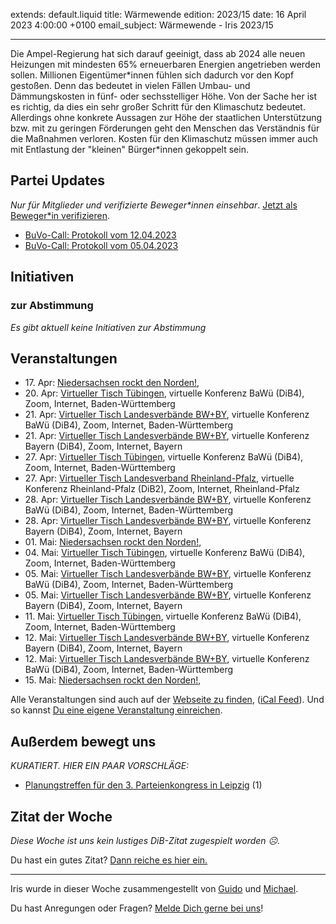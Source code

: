 
extends: default.liquid
title: Wärmewende
edition: 2023/15
date: 16 April 2023 4:00:00 +0100
email_subject: Wärmewende - Iris 2023/15

---
Die Ampel-Regierung hat sich darauf geeinigt, dass ab 2024 alle neuen Heizungen mit mindesten 65% erneuerbaren Energien angetrieben werden sollen. Millionen Eigentümer\*innen fühlen sich dadurch vor den Kopf gestoßen. Denn das bedeutet in vielen Fällen Umbau- und Dämmungskosten in fünf- oder sechsstelliger Höhe. Von der Sache her ist es richtig, da dies ein sehr großer Schritt für den Klimaschutz bedeutet. Allerdings ohne konkrete Aussagen zur Höhe der staatlichen Unterstützung bzw. mit zu geringen Förderungen geht den Menschen das Verständnis für die Maßnahmen verloren. Kosten für den Klimaschutz müssen immer auch mit Entlastung der "kleinen" Bürger\*innen gekoppelt sein. 


## Partei Updates

_Nur für Mitglieder und verifizierte Beweger\*innen einsehbar_. [Jetzt als Beweger\*in verifizieren](https://dib.de/bewegerin-werden/).

 - [BuVo-Call: Protokoll vom 12.04.2023](https://marktplatz.dib.de/t/buvo-call-protokoll-vom-12-04-2023/39953)
 - [BuVo-Call: Protokoll vom 05.04.2023](https://marktplatz.dib.de/t/buvo-call-protokoll-vom-05-04-2023/39921)

## Initiativen

### zur Abstimmung
_Es gibt aktuell keine Initiativen zur Abstimmung_

## Veranstaltungen

 - 17.&nbsp;Apr: [Niedersachsen rockt den Norden!](https://dib.de/events/niedersachsen-call-2023-04-17/), 
 - 20.&nbsp;Apr: [Virtueller Tisch Tübingen](https://dib.de/events/virtueller-tisch-tuebingen-2023-04-20/), virtuelle Konferenz BaWü (DiB4), Zoom, Internet, Baden-Württemberg
 - 21.&nbsp;Apr: [Virtueller Tisch Landesverbände BW+BY](https://dib.de/events/virtueller-tisch-landesverbaende-bwby-3-2023-04-21/), virtuelle Konferenz BaWü (DiB4), Zoom, Internet, Baden-Württemberg
 - 21.&nbsp;Apr: [Virtueller Tisch Landesverbände BW+BY](https://dib.de/events/virtueller-tisch-landesverbaende-bwby-2-2023-04-21/), virtuelle Konferenz Bayern (DiB4), Zoom, Internet, Bayern
 - 27.&nbsp;Apr: [Virtueller Tisch Tübingen](https://dib.de/events/virtueller-tisch-tuebingen-2023-04-27/), virtuelle Konferenz BaWü (DiB4), Zoom, Internet, Baden-Württemberg
 - 27.&nbsp;Apr: [Virtueller Tisch Landesverband Rheinland-Pfalz](https://dib.de/events/virtueller-tisch-landesverband-rheinland-pfalz-2023-04-27/), virtuelle Konferenz Rheinland-Pfalz (DiB2), Zoom, Internet, Rheinland-Pfalz
 - 28.&nbsp;Apr: [Virtueller Tisch Landesverbände BW+BY](https://dib.de/events/virtueller-tisch-landesverbaende-bwby-3-2023-04-28/), virtuelle Konferenz BaWü (DiB4), Zoom, Internet, Baden-Württemberg
 - 28.&nbsp;Apr: [Virtueller Tisch Landesverbände BW+BY](https://dib.de/events/virtueller-tisch-landesverbaende-bwby-2-2023-04-28/), virtuelle Konferenz Bayern (DiB4), Zoom, Internet, Bayern
 - 01.&nbsp;Mai: [Niedersachsen rockt den Norden!](https://dib.de/events/niedersachsen-call-2023-05-01/), 
 - 04.&nbsp;Mai: [Virtueller Tisch Tübingen](https://dib.de/events/virtueller-tisch-tuebingen-2023-05-04/), virtuelle Konferenz BaWü (DiB4), Zoom, Internet, Baden-Württemberg
 - 05.&nbsp;Mai: [Virtueller Tisch Landesverbände BW+BY](https://dib.de/events/virtueller-tisch-landesverbaende-bwby-3-2023-05-05/), virtuelle Konferenz BaWü (DiB4), Zoom, Internet, Baden-Württemberg
 - 05.&nbsp;Mai: [Virtueller Tisch Landesverbände BW+BY](https://dib.de/events/virtueller-tisch-landesverbaende-bwby-2-2023-05-05/), virtuelle Konferenz Bayern (DiB4), Zoom, Internet, Bayern
 - 11.&nbsp;Mai: [Virtueller Tisch Tübingen](https://dib.de/events/virtueller-tisch-tuebingen-2023-05-11/), virtuelle Konferenz BaWü (DiB4), Zoom, Internet, Baden-Württemberg
 - 12.&nbsp;Mai: [Virtueller Tisch Landesverbände BW+BY](https://dib.de/events/virtueller-tisch-landesverbaende-bwby-2-2023-05-12/), virtuelle Konferenz Bayern (DiB4), Zoom, Internet, Bayern
 - 12.&nbsp;Mai: [Virtueller Tisch Landesverbände BW+BY](https://dib.de/events/virtueller-tisch-landesverbaende-bwby-3-2023-05-12/), virtuelle Konferenz BaWü (DiB4), Zoom, Internet, Baden-Württemberg
 - 15.&nbsp;Mai: [Niedersachsen rockt den Norden!](https://dib.de/events/niedersachsen-call-2023-05-15/),

Alle Veranstaltungen sind auch auf der [Webseite zu finden](https://dib.de/veranstaltungen/), ([iCal Feed](https://dib.de/?ical=1)). Und so kannst [Du eine eigene Veranstaltung einreichen](https://marktplatz.dib.de/t/eine-veranstaltung-auf-der-webseite-einreichen/21379).


## Außerdem bewegt uns

_KURATIERT. HIER EIN PAAR VORSCHLÄGE:_
 - [Planungstreffen für den 3. Parteienkongress in Leipzig](https://marktplatz.dib.de/t/planungstreffen-fuer-den-3-parteienkongress-in-leipzig/39947) (1)


## Zitat der Woche
_Diese Woche ist uns kein lustiges DiB-Zitat zugespielt worden ☹._

Du hast ein gutes Zitat? [Dann reiche es hier ein.](https://marktplatz.dib.de/t/fortsetzung-lustige-dib-zitate/24431)


---

Iris wurde in dieser Woche zusammengestellt von [Guido](https://marktplatz.dib.de/u/Guido/) und [Michael](https://marktplatz.dib.de/u/MichaelVoss/).

Du hast Anregungen oder Fragen? [Melde Dich gerne bei uns](https://marktplatz.dib.de/t/neu-iris-die-woechtliche-zusammenfasssung-zum-sonntagsbrunch/10990)!

